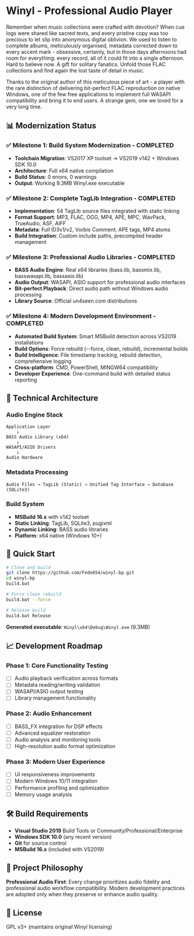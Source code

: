 # Winyl - Professional Audio Player

Remember when music collections were crafted with devotion? When cue logs were shared like sacred texts, and every pristine copy was too precious to let slip into anonymous digital oblivion. We used to listen to complete albums, meticulously organised, metadata corrected down to every accent mark - obsessive, certainly, but in those days afternoons had room for everything: every record, all of it could fit into a single afternoon. Hard to believe now. A gift for solitary fanatics. Unfold those FLAC collections and find again the lost taste of detail in music.

Thanks to the original author of this meticulous piece of art - a player with the rare distinction of delivering bit-perfect FLAC reproduction on native Windows, one of the few free applications to implement full WASAPI compatibility and bring it to end users. A strange gem, one we loved for a very long time.

## 📊 Modernization Status

### ✅ **Milestone 1: Build System Modernization** - COMPLETED
- **Toolchain Migration**: VS2017 XP toolset → VS2019 v142 + Windows SDK 10.0
- **Architecture**: Full x64 native compilation
- **Build Status**: 0 errors, 0 warnings
- **Output**: Working 9.3MB Winyl.exe executable

### ✅ **Milestone 2: Complete TagLib Integration** - COMPLETED  
- **Implementation**: 54 TagLib source files integrated with static linking
- **Format Support**: MP3, FLAC, OGG, MP4, APE, MPC, WavPack, TrueAudio, ASF, AIFF
- **Metadata**: Full ID3v1/v2, Vorbis Comment, APE tags, MP4 atoms
- **Build Integration**: Custom include paths, precompiled header management

### ✅ **Milestone 3: Professional Audio Libraries** - COMPLETED
- **BASS Audio Engine**: Real x64 libraries (bass.lib, bassmix.lib, basswasapi.lib, bassasio.lib)
- **Audio Output**: WASAPI, ASIO support for professional audio interfaces  
- **Bit-perfect Playback**: Direct audio path without Windows audio processing
- **Library Source**: Official un4seen.com distributions

### ✅ **Milestone 4: Modern Development Environment** - COMPLETED
- **Automated Build System**: Smart MSBuild detection across VS2019 installations
- **Build Options**: Force rebuild (--force, clean, rebuild), incremental builds
- **Build Intelligence**: File timestamp tracking, rebuild detection, comprehensive logging
- **Cross-platform**: CMD, PowerShell, MINGW64 compatibility
- **Developer Experience**: One-command build with detailed status reporting

## 🔧 Technical Architecture

### Audio Engine Stack
```
Application Layer
    ↓
BASS Audio Library (x64)
    ↓  
WASAPI/ASIO Drivers
    ↓
Audio Hardware
```

### Metadata Processing
```
Audio Files → TagLib (Static) → Unified Tag Interface → Database (SQLite3)
```

### Build System
- **MSBuild 16.x** with v142 toolset
- **Static Linking**: TagLib, SQLite3, pugixml 
- **Dynamic Linking**: BASS audio libraries
- **Platform**: x64 native (Windows 10+)

## 🚀 Quick Start

```bash
# Clone and build
git clone https://github.com/Fede654/winyl-bp.git
cd winyl-bp
build.bat

# Force clean rebuild
build.bat --force

# Release build
build.bat Release
```

**Generated executable**: `Winyl\x64\Debug\Winyl.exe` (9.3MB)

## 📈 Development Roadmap

### Phase 1: Core Functionality Testing
- [ ] Audio playback verification across formats
- [ ] Metadata reading/writing validation  
- [ ] WASAPI/ASIO output testing
- [ ] Library management functionality

### Phase 2: Audio Enhancement
- [ ] BASS_FX integration for DSP effects
- [ ] Advanced equalizer restoration
- [ ] Audio analysis and monitoring tools
- [ ] High-resolution audio format optimization

### Phase 3: Modern User Experience  
- [ ] UI responsiveness improvements
- [ ] Modern Windows 10/11 integration
- [ ] Performance profiling and optimization
- [ ] Memory usage analysis

## 🛠️ Build Requirements

- **Visual Studio 2019** Build Tools or Community/Professional/Enterprise
- **Windows SDK 10.0** (any recent version)
- **Git** for source control
- **MSBuild 16.x** (included with VS2019)

## 🎯 Project Philosophy

**Professional Audio First**: Every change prioritizes audio fidelity and professional audio workflow compatibility. Modern development practices are adopted only when they preserve or enhance audio quality.

## 📄 License

GPL v3+ (maintains original Winyl licensing)